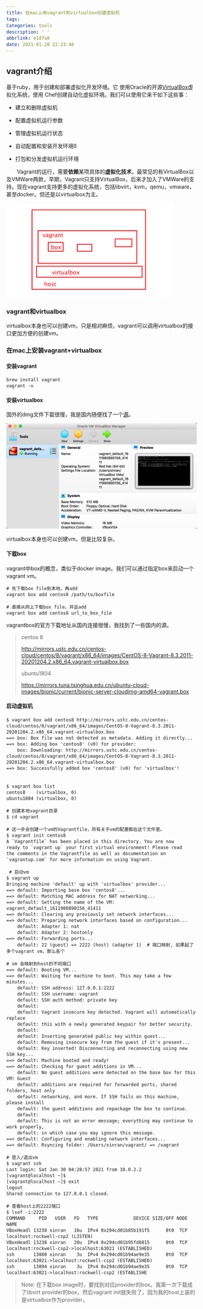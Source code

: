 ```yaml
---
title: 在mac上用vagrant和virtualbox创建虚拟机
tags:
Categories: tools
description: ' '
abbrlink: e1d7a8
date: 2021-01-28 22:23:48
---
```


## vagrant介绍

基于ruby，用于创建和部署虚拟化开发环境。它 使用Oracle的开源[VirtualBox](https://baike.baidu.com/item/VirtualBox)虚拟化系统，使用 Chef创建自动化虚拟环境。我们可以使用它来干如下这些事：

- 建立和删除虚拟机

- 配置虚拟机运行参数

- 管理虚拟机运行状态

- 自动配置和安装开发环境ß

- 打包和分发虚拟机运行环境

　　Vagrant的运行，需要**依赖**某项具体的**虚拟化技术**，最常见的有VirtualBox以及VMWare两款，早期，Vagrant只支持VirtualBox，后来才加入了VMWare的支持。现在vagrant支持更多的虚拟化系统，包括libvirt，kvm，qemu，vmware，甚至docker。但还是以virtualbox为主。

<img src="vagrant-intro/image-20210128223212650.png" alt="image-20210128223212650" style="zoom:50%;" />

### vagrant和virtualbox

virtualbox本身也可以创建vm，只是相对麻烦，vagrant可以调用virtualbox的接口更加方便的创建vm。



### 在mac上安装vagrant+virtualbox

#### 安装vagrant

```shell
brew install vagrant
vagrant -v
```

#### 安装virtualbox

国外的dmg文件下载很慢，我是国内随便找了一个[源](https://ftp-new-pc.pconline.com.cn/pub/download/201909/pconline1567810102832.dmg?md5=dLIvaxUfMIGWrr-oloz2Jg&expires=1611979478)。

<img src="vagrant-intro/image-20210130123540411.png" alt="image-20210130123540411" style="zoom:50%;" />

virtualbox本身也可以创建vm，但是比较复杂。



#### 下载box

vagrant中box的概念，类似于docker image。我们可以通过指定box来启动一个vagrant vm。

```shell
# 先下载box file到本地，再add
vagrant box add centos8 /path/to/boxfile

# 直接从网上下载box file，并且add
vagrant box add centos8 url_to_box_file
```

vagrantbox的官方下载地址从国内连接很慢，我找到了一些国内的源。

>centos 8
>
>http://mirrors.ustc.edu.cn/centos-cloud/centos/8/vagrant/x86_64/images/CentOS-8-Vagrant-8.3.2011-20201204.2.x86_64.vagrant-virtualbox.box
>
>ubuntu1804
>
>https://mirrors.tuna.tsinghua.edu.cn/ubuntu-cloud-images/bionic/current/bionic-server-cloudimg-amd64-vagrant.box

#### 启动虚拟机

```shell
$ vagrant box add centos8 http://mirrors.ustc.edu.cn/centos-cloud/centos/8/vagrant/x86_64/images/CentOS-8-Vagrant-8.3.2011-20201204.2.x86_64.vagrant-virtualbox.box
==> box: Box file was not detected as metadata. Adding it directly...
==> box: Adding box 'centos8' (v0) for provider:
    box: Downloading: http://mirrors.ustc.edu.cn/centos-cloud/centos/8/vagrant/x86_64/images/CentOS-8-Vagrant-8.3.2011-20201204.2.x86_64.vagrant-virtualbox.box
==> box: Successfully added box 'centos8' (v0) for 'virtualbox'!


$ vagrant box list
centos8    (virtualbox, 0)
ubuntu1804 (virtualbox, 0)

# 创建本地vagrant目录
$ cd vagrant

# 这一步会创建一个vm的Vagrantfile，所有关于vm的配置都在这个文件里。
$ vagrant init centos8
A `Vagrantfile` has been placed in this directory. You are now
ready to `vagrant up` your first virtual environment! Please read
the comments in the Vagrantfile as well as documentation on
`vagrantup.com` for more information on using Vagrant.
 
 # 启动vm
$ vagrant up
Bringing machine 'default' up with 'virtualbox' provider...
==> default: Importing base box 'centos8'...
==> default: Matching MAC address for NAT networking...
==> default: Setting the name of the VM: vagrant_default_1611980890156_41411
==> default: Clearing any previously set network interfaces...
==> default: Preparing network interfaces based on configuration...
    default: Adapter 1: nat
    default: Adapter 2: hostonly
==> default: Forwarding ports...
    default: 22 (guest) => 2222 (host) (adapter 1)  # 端口映射, 如果起了多个vagrant vm，那么各个
    																								# vm 会映射到host的不同端口
==> default: Booting VM...
==> default: Waiting for machine to boot. This may take a few minutes...
    default: SSH address: 127.0.0.1:2222
    default: SSH username: vagrant
    default: SSH auth method: private key
    default:
    default: Vagrant insecure key detected. Vagrant will automatically replace
    default: this with a newly generated keypair for better security.
    default:
    default: Inserting generated public key within guest...
    default: Removing insecure key from the guest if it's present...
    default: Key inserted! Disconnecting and reconnecting using new SSH key...
==> default: Machine booted and ready!
==> default: Checking for guest additions in VM...
    default: No guest additions were detected on the base box for this VM! Guest
    default: additions are required for forwarded ports, shared folders, host only
    default: networking, and more. If SSH fails on this machine, please install
    default: the guest additions and repackage the box to continue.
    default:
    default: This is not an error message; everything may continue to work properly,
    default: in which case you may ignore this message.
==> default: Configuring and enabling network interfaces...
==> default: Rsyncing folder: /Users/xinran/vagrant/ => /vagrant

# 登入/退出vm
$ vagrant ssh
Last login: Sat Jan 30 04:28:57 2021 from 10.0.2.2
[vagrant@localhost ~]$ 
[vagrant@localhost ~]$ exit
logout
Shared connection to 127.0.0.1 closed.

# 查看host上的2222端口
$ lsof -i:2222
COMMAND     PID   USER   FD   TYPE             DEVICE SIZE/OFF NODE NAME
VBoxHeadl 13238 xinran   16u  IPv4 0x294cd01b85b191f5      0t0  TCP localhost:rockwell-csp2 (LISTEN)
VBoxHeadl 13238 xinran   20u  IPv4 0x294cd01b95fd8815      0t0  TCP localhost:rockwell-csp2->localhost:63021 (ESTABLISHED)
ssh       13880 xinran    3u  IPv4 0x294cd01b94ae9e35      0t0  TCP localhost:63021->localhost:rockwell-csp2 (ESTABLISHED)
ssh       13894 xinran    3u  IPv4 0x294cd01b94ae9e35      0t0  TCP localhost:63021->localhost:rockwell-csp2 (ESTABLISHE
```

> Note: 在下载box image时，要找到对应provider的box。我第一次下载成了libvirt provider的box，然后vagrant init就失败了，因为我的host上装的是virtualbox作为provider。